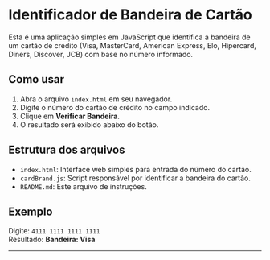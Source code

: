# Identificador de Bandeira de Cartão

Esta é uma aplicação simples em JavaScript que identifica a bandeira de um cartão de crédito (Visa, MasterCard, American Express, Elo, Hipercard, Diners, Discover, JCB) com base no número informado.

## Como usar

1. Abra o arquivo `index.html` em seu navegador.
2. Digite o número do cartão de crédito no campo indicado.
3. Clique em **Verificar Bandeira**.
4. O resultado será exibido abaixo do botão.

## Estrutura dos arquivos

- `index.html`: Interface web simples para entrada do número do cartão.
- `cardBrand.js`: Script responsável por identificar a bandeira do cartão.
- `README.md`: Este arquivo de instruções.

## Exemplo

Digite: `4111 1111 1111 1111`  
Resultado: **Bandeira: Visa**

---

